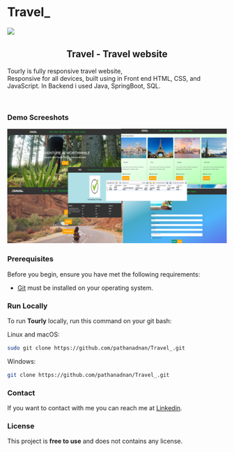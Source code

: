 # Travel_

<img align="centre" src="https://github.com/pathanadnan/Travel/assets/110882495/1aab629f-5d71-4a52-baa0-616781937f02"  />


  <h2 align="center">Travel - Travel website</h2>

  Tourly is fully responsive travel website, <br />Responsive for all devices, built using in Front end HTML, CSS, and JavaScript. 
  In Backend i used Java, SpringBoot, SQL.

 <!-- <a href="https://pathanadnan.github.io/Travel_/"><strong>➥ Live Demo</strong></a>
 -->

</div>

<br />

### Demo Screeshots


![OverView](https://github.com/pathanadnan/Travel_/blob/main/combine.png?raw=true)

### Prerequisites

Before you begin, ensure you have met the following requirements:

* [Git](https://git-scm.com/downloads "Download Git") must be installed on your operating system.

### Run Locally

To run **Tourly** locally, run this command on your git bash:

Linux and macOS:

```bash
sudo git clone https://github.com/pathanadnan/Travel_.git
```

Windows:

```bash
git clone https://github.com/pathanadnan/Travel_.git
```

### Contact

If you want to contact with me you can reach me at [Linkedin](https://www.linkedin.com/in/pathan-adnan-salimkhan-47429221b).

### License

This project is **free to use** and does not contains any license.
